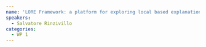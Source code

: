 ```yaml
---
name: 'LORE Framework: a platform for exploring local based explanation methods'
speakers:
  - Salvatore Rinzivillo
categories:
  - WP 1
---
```

